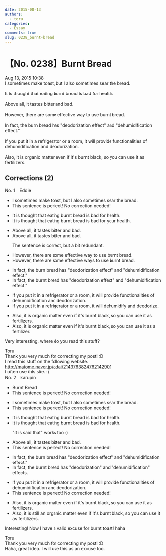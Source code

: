 ```yaml
---
date: 2015-08-13
authors:
  - toru
categories:
  - Essay
comments: true
slug: 0238_burnt-bread
---
```


# 【No. 0238】Burnt Bread
<div class="date">Aug 13, 2015 10:38</div>
<div id="post"><div id="body_show_ori">
I sometimes make toast, but I also sometimes sear the bread.<br/><br/>It is thought that eating burnt bread is bad for health.<br/><br/>Above all, it tastes bitter and bad.<br/><br/>However, there are some effective way to use burnt bread.<br/><br/>In fact, the burn bread has "deodorization effect" and "dehumidification effect."<br/><br/>If you put it in a refrigerator or a room, it will provide functionalities of dehumidification and deodorization.<br/><br/>Also, it is organic matter even if it's burnt black, so you can use it as fertilizers.
</div></div>

<!-- more -->


## Corrections (2)
<div id="block"><div class="first_name"> No. 1　<span class="just_name">Eddie</span></div><div id="block2">
<ul class="correction_field">
<li class="incorrect">I sometimes make toast, but I also sometimes sear the bread.</li>
<li class="corrected perfect">This sentence is perfect! No correction needed!</li>
</ul>
<ul class="correction_field">
<li class="incorrect">It is thought that eating burnt bread is bad for health.</li>
<li class="corrected correct">
It is thought that eating burnt bread is bad for <span class="f_red">your </span>health.
</li>
</ul>
<ul class="correction_field">
<li class="incorrect">Above all, it tastes bitter and bad.</li>
<li class="corrected correct">
Above all, it tastes bitter <span class="sline">and bad</span>.
<p class="correction_comment">The sentence is correct, but a bit redundant.</p>
</li>
</ul>
<ul class="correction_field">
<li class="incorrect">However, there are some effective way to use burnt bread.</li>
<li class="corrected correct">
However, there are some effective way<span class="f_red">s</span> to use burnt bread.
</li>
</ul>
<ul class="correction_field">
<li class="incorrect">In fact, the burn bread has "deodorization effect" and "dehumidification effect."</li>
<li class="corrected correct">
In fact, the burn<span class="f_red">t</span> bread has "deodorization effect" and "dehumidification effect."
</li>
</ul>
<ul class="correction_field">
<li class="incorrect">If you put it in a refrigerator or a room, it will provide functionalities of dehumidification and deodorization.</li>
<li class="corrected correct">
If you put it in a refrigerator or a room, it will <span class="f_blue">dehumidify and deodorize.</span>
</li>
</ul>
<ul class="correction_field">
<li class="incorrect">Also, it is organic matter even if it's burnt black, so you can use it as fertilizers.</li>
<li class="corrected correct">
Also, it is organic matter even if it's burnt black, so you can use it as <span class="f_red">a fertilizer</span>.
</li>
</ul>
<p class="comment_small">
 Very interesting, where do you read this stuff?
</p>

</div><div class="name"><span class="just_name">Toru</span><br>
Thank you very much for correcting my post! :D<br/>I read this stuff on the following website.<br/><a href="http://matome.naver.jp/odai/2143763824762142901" target="_blank">http://matome.naver.jp/odai/2143763824762142901</a><br/>I often use this site. :)
</div>
</div>
<div id="block"><div class="first_name"> No. 2　<span class="just_name">karupin</span></div><div id="block2">
<ul class="correction_field">
<li class="incorrect">Burnt Bread</li>
<li class="corrected perfect">This sentence is perfect! No correction needed!</li>
</ul>
<ul class="correction_field">
<li class="incorrect">I sometimes make toast, but I also sometimes sear the bread.</li>
<li class="corrected perfect">This sentence is perfect! No correction needed!</li>
</ul>
<ul class="correction_field">
<li class="incorrect">It is thought that eating burnt bread is bad for health.</li>
<li class="corrected correct">
It is thought that eating burnt bread is bad for health.
<p class="correction_comment">"It is said that" works too :)</p>
</li>
</ul>
<ul class="correction_field">
<li class="incorrect">Above all, it tastes bitter and bad.</li>
<li class="corrected perfect">This sentence is perfect! No correction needed!</li>
</ul>
<ul class="correction_field">
<li class="incorrect">In fact, the burn bread has "deodorization effect" and "dehumidification effect."</li>
<li class="corrected correct">
In fact,<span class="sline"> the</span> burn<span class="f_red">t</span> bread has "deodorization" and "dehumidification" effect<span class="f_red">s</span>.
</li>
</ul>
<ul class="correction_field">
<li class="incorrect">If you put it in a refrigerator or a room, it will provide functionalities of dehumidification and deodorization.</li>
<li class="corrected perfect">This sentence is perfect! No correction needed!</li>
</ul>
<ul class="correction_field">
<li class="incorrect">Also, it is organic matter even if it's burnt black, so you can use it as fertilizers.</li>
<li class="corrected correct">
Also, it <span class="f_red">is still an</span> organic matter even if it's burnt <span class="sline">black</span>, so you can use it as fertilizers.
</li>
</ul>
<p class="comment_small">
 Interesting! Now I have a valid excuse for burnt toast! haha
</p>

</div><div class="name"><span class="just_name">Toru</span><br>
Thank you very much for correcting my post! :D<br/>Haha, great idea. I will use this as an excuse too.
</div>
</div>
